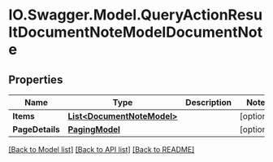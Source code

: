 # IO.Swagger.Model.QueryActionResultDocumentNoteModelDocumentNote
## Properties

Name | Type | Description | Notes
------------ | ------------- | ------------- | -------------
**Items** | [**List&lt;DocumentNoteModel&gt;**](DocumentNoteModel.md) |  | [optional] 
**PageDetails** | [**PagingModel**](PagingModel.md) |  | [optional] 

[[Back to Model list]](../README.md#documentation-for-models) [[Back to API list]](../README.md#documentation-for-api-endpoints) [[Back to README]](../README.md)

